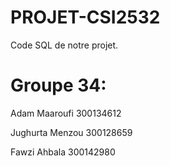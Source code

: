 # PROJET-CSI2532
Code SQL de notre projet.

# Groupe 34:

Adam Maaroufi 300134612

Jughurta Menzou 300128659

Fawzi Ahbala 300142980
